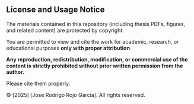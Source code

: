 ## License and Usage Notice

The materials contained in this repository (including thesis PDFs, figures, and related content) are protected by copyright.

You are permitted to view and cite the work for academic, research, or educational purposes **only with proper attribution**.

**Any reproduction, redistribution, modification, or commercial use of the content is strictly prohibited without prior written permission from the author.**

Please cite them properly:

© [2025] [Jose Rodrigo Rojo Garcia]. All rights reserved.
